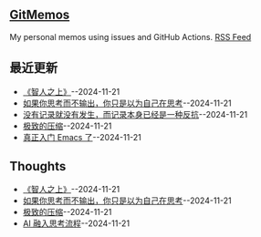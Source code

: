 ## [GitMemos](https://vandeefeng.github.io/gitmemos/)
My personal memos using issues and GitHub Actions.
[RSS Feed](https://raw.githubusercontent.com/VandeeFeng/gitmemos/main/feed.xml)

## 最近更新
- [《智人之上》](https://github.com/VandeeFeng/gitmemos/issues/8)--2024-11-21
- [如果你思考而不输出，你只是以为自己在思考](https://github.com/VandeeFeng/gitmemos/issues/7)--2024-11-21
- [没有记录就没有发生，而记录本身已经是一种反抗](https://github.com/VandeeFeng/gitmemos/issues/6)--2024-11-21
- [极致的压缩](https://github.com/VandeeFeng/gitmemos/issues/5)--2024-11-21
- [真正入门 Emacs 了](https://github.com/VandeeFeng/gitmemos/issues/4)--2024-11-21
## Thoughts
- [《智人之上》](https://github.com/VandeeFeng/gitmemos/issues/8)--2024-11-21
- [如果你思考而不输出，你只是以为自己在思考](https://github.com/VandeeFeng/gitmemos/issues/7)--2024-11-21
- [极致的压缩](https://github.com/VandeeFeng/gitmemos/issues/5)--2024-11-21
- [AI 融入思考流程](https://github.com/VandeeFeng/gitmemos/issues/3)--2024-11-21
